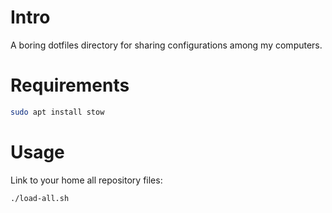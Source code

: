 # Intro

A boring dotfiles directory for sharing configurations among my computers.

# Requirements

``` sh
sudo apt install stow
```

# Usage

Link to your home all repository files:

``` sh
./load-all.sh
```
